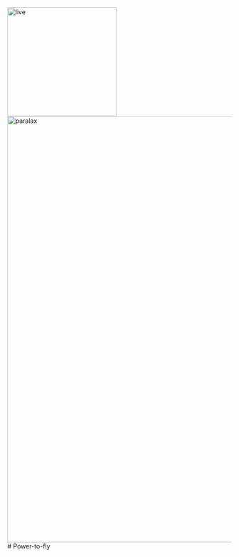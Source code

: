<img width="245" alt="live" src="https://user-images.githubusercontent.com/91176055/161411201-65d93616-9dd5-44e6-acad-cce39bbf7270.png">
<img width="960" alt="paralax" src="https://user-images.githubusercontent.com/91176055/161395454-32c5d558-b275-49e8-a66c-c9dbf9d07c8a.png">
# Power-to-fly
